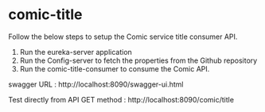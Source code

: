 # comic-title

Follow the below steps to setup the Comic service title consumer API.

1) Run the eureka-server application
2) Run the Config-server to fetch the properties from the Github repository
3) Run the comic-title-consumer to consume the Comic API.

swagger URL : http://localhost:8090/swagger-ui.html

Test directly from API GET method : http://localhost:8090/comic/title
